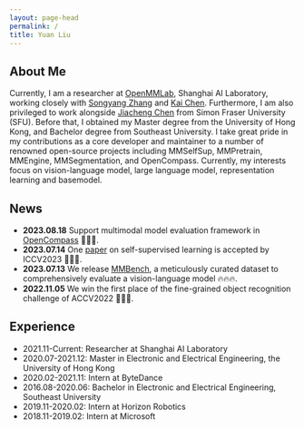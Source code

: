 ```yaml
---
layout: page-head
permalink: /
title: Yuan Liu
---
```


## About Me

Currently, I am a researcher at [OpenMMLab](https://openmmlab.com/), Shanghai AI Laboratory, working closely with [Songyang Zhang](https://www.zhangsongyang.com/) and [Kai Chen](https://chenkai.site/). Furthermore, I am also privileged to work alongside [Jiacheng Chen](https://jcchen.me/) from Simon Fraser University (SFU). Before that, I obtained my Master degree from the University of Hong Kong, and Bachelor degree from Southeast University. I take great pride in my contributions as a core developer and maintainer to a number of renowned open-source projects including MMSelfSup, MMPretrain, MMEngine, MMSegmentation, and OpenCompass. Currently, my interests focus on vision-language model, large language model, representation learning and basemodel. 


## News

* **2023.08.18** Support multimodal model evaluation framework in [OpenCompass](https://opencompass.org.cn/) 🎉🎉🎉.
* **2023.07.14** One [paper](https://arxiv.org/abs/2308.00261) on self-supervised learning is accepted by ICCV2023 🎉🎉🎉.
* **2023.07.13** We release [MMBench](https://opencompass.org.cn/mmbench), a meticulously curated dataset to comprehensively evaluate a vision-language model 🔥🔥🔥.
* **2022.11.05** We win the first place of the fine-grained object recognition challenge of ACCV2022 🎉🎉🎉.


## Experience

* 2021.11-Current: Researcher at Shanghai AI Laboratory
* 2020.07-2021.12: Master in Electronic and Electrical Engineering, the University of Hong Kong
* 2020.02-2021.11: Intern at ByteDance
* 2016.08-2020.06: Bachelor in Electronic and Electrical Engineering, Southeast University
* 2019.11-2020.02: Intern at Horizon Robotics
* 2018.11-2019.02: Intern at Microsoft

